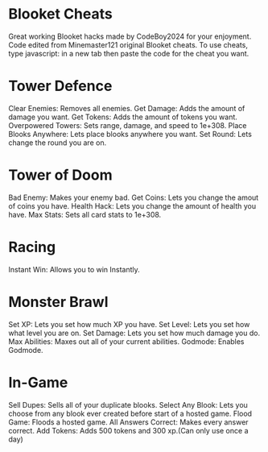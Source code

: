 # Blooket Cheats
Great working Blooket hacks made by CodeBoy2024 for your enjoyment.
Code edited from Minemaster121 original Blooket cheats.
To use cheats, type javascript: in a new tab then paste the code for the cheat you want.
# Tower Defence
Clear Enemies: Removes all enemies.
Get Damage: Adds the amount of damage you want.
Get Tokens: Adds the amount of tokens you want.
Overpowered Towers: Sets range, damage, and speed to 1e+308.
Place Blooks Anywhere: Lets place blooks anywhere you want.
Set Round: Lets change the round you are on.
# Tower of Doom
Bad Enemy: Makes your enemy bad.
Get Coins: Lets you change the amout of coins you have.
Health Hack: Lets you change the amount of health you have.
Max Stats: Sets all card stats to 1e+308.
# Racing
Instant Win: Allows you to win Instantly.
# Monster Brawl
Set XP: Lets you set how much XP you have.
Set Level: Lets you set how what level you are on.
Set Damage: Lets you set how much damage you do.
Max Abilities: Maxes out all of your current abilities. 
Godmode: Enables Godmode.
# In-Game
Sell Dupes: Sells all of your duplicate blooks.
Select Any Blook: Lets you choose from any blook ever created before start of a hosted game.
Flood Game: Floods a hosted game.
All Answers Correct: Makes every answer correct.
Add Tokens: Adds 500 tokens and 300 xp.(Can only use once a day)

